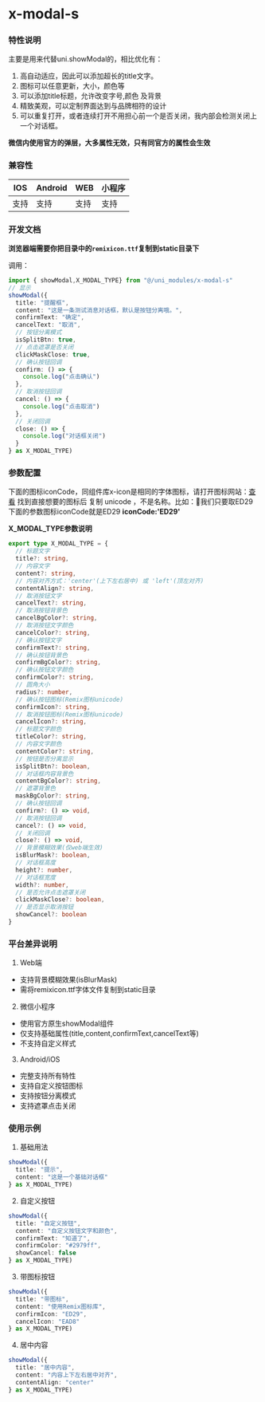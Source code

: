 # x-modal-s

### 特性说明

主要是用来代替uni.showModal的，相比优化有：
1. 高自动适应，因此可以添加超长的title文字。
2. 图标可以任意更新，大小，颜色等
3. 可以添加title标题，允许改变字号,颜色 及背景
4. 精致美观，可以定制界面达到与品牌相符的设计
5. 可以重复打开，或者连续打开不用担心前一个是否关闭，我内部会检测关闭上一个对话框。

**微信内使用官方的弹层，大多属性无效，只有同官方的属性会生效**

### 兼容性

| IOS | Android | WEB | 小程序 |
| --- | --- | --- | --- |
| 支持 | 支持 | 支持 | 支持 |

### 开发文档

**浏览器端需要你把目录中的```remixicon.ttf```复制到static目录下**

调用：
```ts
import { showModal,X_MODAL_TYPE} from "@/uni_modules/x-modal-s"
// 显示
showModal({
  title: "提醒框",
  content: "这是一条测试消息对话框，默认是按钮分离哦。",
  confirmText: "确定",
  cancelText: "取消",
  // 按钮分离模式
  isSplitBtn: true,
  // 点击遮罩是否关闭
  clickMaskClose: true,
  // 确认按钮回调
  confirm: () => {
    console.log("点击确认")
  },
  // 取消按钮回调
  cancel: () => {
    console.log("点击取消")
  },
  // 关闭回调
  close: () => {
    console.log("对话框关闭")
  }
} as X_MODAL_TYPE)
```

### 参数配置

下面的图标iconCode，同组件库x-icon是相同的字体图标，请打开图标网站：[查看](https://remixicon.com/)
找到直接想要的图标后 复制 unicode ，不是名称。比如：&#xED29;我们只要取ED29
下面的参数图标iconCode就是ED29 **iconCode:'ED29'**

**X_MODAL_TYPE参数说明**
```ts
export type X_MODAL_TYPE = {
  // 标题文字
  title?: string,
  // 内容文字
  content?: string,
  // 内容对齐方式：'center'(上下左右居中) 或 'left'(顶左对齐)
  contentAlign?: string,
  // 取消按钮文字
  cancelText?: string,
  // 取消按钮背景色
  cancelBgColor?: string,
  // 取消按钮文字颜色
  cancelColor?: string,
  // 确认按钮文字
  confirmText?: string,
  // 确认按钮背景色
  confirmBgColor?: string,
  // 确认按钮文字颜色
  confirmColor?: string,
  // 圆角大小
  radius?: number,
  // 确认按钮图标(Remix图标unicode)
  confirmIcon?: string,
  // 取消按钮图标(Remix图标unicode)
  cancelIcon?: string,
  // 标题文字颜色
  titleColor?: string,
  // 内容文字颜色
  contentColor?: string,
  // 按钮是否分离显示
  isSplitBtn?: boolean,
  // 对话框内容背景色
  contentBgColor?: string,
  // 遮罩背景色
  maskBgColor?: string,
  // 确认按钮回调
  confirm?: () => void,
  // 取消按钮回调
  cancel?: () => void,
  // 关闭回调
  close?: () => void,
  // 背景模糊效果(仅web端生效)
  isBlurMask?: boolean,
  // 对话框高度
  height?: number,
  // 对话框宽度
  width?: number,
  // 是否允许点击遮罩关闭
  clickMaskClose?: boolean,
  // 是否显示取消按钮
  showCancel?: boolean
}
```

### 平台差异说明

1. Web端
- 支持背景模糊效果(isBlurMask)
- 需将remixicon.ttf字体文件复制到static目录

2. 微信小程序
- 使用官方原生showModal组件
- 仅支持基础属性(title,content,confirmText,cancelText等)
- 不支持自定义样式

3. Android/iOS
- 完整支持所有特性
- 支持自定义按钮图标
- 支持按钮分离模式
- 支持遮罩点击关闭

### 使用示例

1. 基础用法
```ts
showModal({
  title: "提示",
  content: "这是一个基础对话框"
} as X_MODAL_TYPE)
```

2. 自定义按钮
```ts
showModal({
  title: "自定义按钮",
  content: "自定义按钮文字和颜色",
  confirmText: "知道了",
  confirmColor: "#2979ff",
  showCancel: false
} as X_MODAL_TYPE)
```

3. 带图标按钮
```ts
showModal({
  title: "带图标",
  content: "使用Remix图标库",
  confirmIcon: "ED29",
  cancelIcon: "EAD8"
} as X_MODAL_TYPE)
```

4. 居中内容
```ts
showModal({
  title: "居中内容",
  content: "内容上下左右居中对齐",
  contentAlign: "center"
} as X_MODAL_TYPE)
```